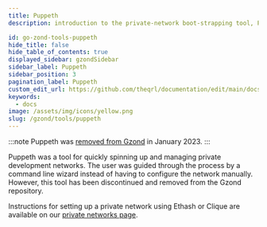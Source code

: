 ```yaml
---
title: Puppeth
description: introduction to the private-network boot-strapping tool, Puppeth

id: go-zond-tools-puppeth
hide_title: false
hide_table_of_contents: true
displayed_sidebar: gzondSidebar
sidebar_label: Puppeth
sidebar_position: 3
pagination_label: Puppeth
custom_edit_url: https://github.com/theqrl/documentation/edit/main/docs/getting-started.md
keywords:
  - docs
image: /assets/img/icons/yellow.png
slug: /gzond/tools/puppeth
---
```



:::note
Puppeth was [removed from Gzond](https://github.com/zond/go-zond/pull/26581) in January 2023.
:::

Puppeth was a tool for quickly spinning up and managing private development networks. The user was guided through the process by a command line wizard instead of having to configure the network manually. However, this tool has been discontinued and removed from the Gzond repository.

Instructions for setting up a private network using Ethash or Clique are available on our [private networks page](/docs/fundamentals/private-network).
